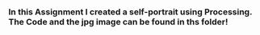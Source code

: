 ### In this Assignment I created a self-portrait using Processing. The Code and the jpg image can be found in ths folder!
